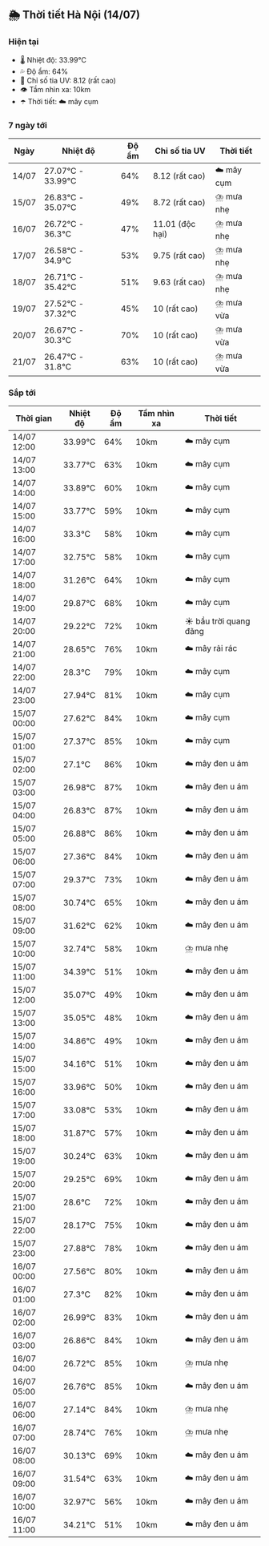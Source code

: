 ## 🌦️ Thời tiết Hà Nội (14/07)

### Hiện tại

- 🌡️ Nhiệt độ: 33.99℃
- 💦 Độ ẩm: 64%
- 🌟 Chỉ số tia UV: 8.12 (rất cao)
- 👁️ Tầm nhìn xa: 10km
- ☂️ Thời tiết: ☁️ mây cụm

### 7 ngày tới

| Ngày | Nhiệt độ | Độ ẩm | Chỉ số tia UV | Thời tiết |
| --- | --- | --- | --- | --- |
| 14/07 | 27.07℃ - 33.99℃ | 64% | 8.12 (rất cao) | ☁️ mây cụm |
| 15/07 | 26.83℃ - 35.07℃ | 49% | 8.72 (rất cao) | ⛈️ mưa nhẹ |
| 16/07 | 26.72℃ - 36.3℃ | 47% | 11.01 (độc hại) | ⛈️ mưa nhẹ |
| 17/07 | 26.58℃ - 34.9℃ | 53% | 9.75 (rất cao) | ⛈️ mưa nhẹ |
| 18/07 | 26.71℃ - 35.42℃ | 51% | 9.63 (rất cao) | ⛈️ mưa nhẹ |
| 19/07 | 27.52℃ - 37.32℃ | 45% | 10 (rất cao) | ⛈️ mưa vừa |
| 20/07 | 26.67℃ - 30.3℃ | 70% | 10 (rất cao) | ⛈️ mưa vừa |
| 21/07 | 26.47℃ - 31.8℃ | 63% | 10 (rất cao) | ⛈️ mưa vừa |

### Sắp tới

| Thời gian | Nhiệt độ | Độ ẩm | Tầm nhìn xa | Thời tiết |
| --- | --- | --- | --- | --- |
| 14/07 12:00 | 33.99℃ | 64% | 10km | ☁️ mây cụm |
| 14/07 13:00 | 33.77℃ | 63% | 10km | ☁️ mây cụm |
| 14/07 14:00 | 33.89℃ | 60% | 10km | ☁️ mây cụm |
| 14/07 15:00 | 33.77℃ | 59% | 10km | ☁️ mây cụm |
| 14/07 16:00 | 33.3℃ | 58% | 10km | ☁️ mây cụm |
| 14/07 17:00 | 32.75℃ | 58% | 10km | ☁️ mây cụm |
| 14/07 18:00 | 31.26℃ | 64% | 10km | ☁️ mây cụm |
| 14/07 19:00 | 29.87℃ | 68% | 10km | ☁️ mây cụm |
| 14/07 20:00 | 29.22℃ | 72% | 10km | ☀️ bầu trời quang đãng |
| 14/07 21:00 | 28.65℃ | 76% | 10km | ☁️ mây rải rác |
| 14/07 22:00 | 28.3℃ | 79% | 10km | ☁️ mây cụm |
| 14/07 23:00 | 27.94℃ | 81% | 10km | ☁️ mây cụm |
| 15/07 00:00 | 27.62℃ | 84% | 10km | ☁️ mây cụm |
| 15/07 01:00 | 27.37℃ | 85% | 10km | ☁️ mây cụm |
| 15/07 02:00 | 27.1℃ | 86% | 10km | ☁️ mây đen u ám |
| 15/07 03:00 | 26.98℃ | 87% | 10km | ☁️ mây đen u ám |
| 15/07 04:00 | 26.83℃ | 87% | 10km | ☁️ mây đen u ám |
| 15/07 05:00 | 26.88℃ | 86% | 10km | ☁️ mây đen u ám |
| 15/07 06:00 | 27.36℃ | 84% | 10km | ☁️ mây đen u ám |
| 15/07 07:00 | 29.37℃ | 73% | 10km | ☁️ mây đen u ám |
| 15/07 08:00 | 30.74℃ | 65% | 10km | ☁️ mây đen u ám |
| 15/07 09:00 | 31.62℃ | 62% | 10km | ☁️ mây đen u ám |
| 15/07 10:00 | 32.74℃ | 58% | 10km | ⛈️ mưa nhẹ |
| 15/07 11:00 | 34.39℃ | 51% | 10km | ☁️ mây đen u ám |
| 15/07 12:00 | 35.07℃ | 49% | 10km | ☁️ mây đen u ám |
| 15/07 13:00 | 35.05℃ | 48% | 10km | ☁️ mây đen u ám |
| 15/07 14:00 | 34.86℃ | 49% | 10km | ☁️ mây đen u ám |
| 15/07 15:00 | 34.16℃ | 51% | 10km | ☁️ mây đen u ám |
| 15/07 16:00 | 33.96℃ | 50% | 10km | ☁️ mây đen u ám |
| 15/07 17:00 | 33.08℃ | 53% | 10km | ☁️ mây đen u ám |
| 15/07 18:00 | 31.87℃ | 57% | 10km | ☁️ mây đen u ám |
| 15/07 19:00 | 30.24℃ | 63% | 10km | ☁️ mây đen u ám |
| 15/07 20:00 | 29.25℃ | 69% | 10km | ☁️ mây đen u ám |
| 15/07 21:00 | 28.6℃ | 72% | 10km | ☁️ mây đen u ám |
| 15/07 22:00 | 28.17℃ | 75% | 10km | ☁️ mây đen u ám |
| 15/07 23:00 | 27.88℃ | 78% | 10km | ☁️ mây đen u ám |
| 16/07 00:00 | 27.56℃ | 80% | 10km | ☁️ mây đen u ám |
| 16/07 01:00 | 27.3℃ | 82% | 10km | ☁️ mây đen u ám |
| 16/07 02:00 | 26.99℃ | 83% | 10km | ☁️ mây đen u ám |
| 16/07 03:00 | 26.86℃ | 84% | 10km | ☁️ mây đen u ám |
| 16/07 04:00 | 26.72℃ | 85% | 10km | ⛈️ mưa nhẹ |
| 16/07 05:00 | 26.76℃ | 85% | 10km | ☁️ mây đen u ám |
| 16/07 06:00 | 27.14℃ | 84% | 10km | ⛈️ mưa nhẹ |
| 16/07 07:00 | 28.74℃ | 76% | 10km | ⛈️ mưa nhẹ |
| 16/07 08:00 | 30.13℃ | 69% | 10km | ☁️ mây đen u ám |
| 16/07 09:00 | 31.54℃ | 63% | 10km | ☁️ mây đen u ám |
| 16/07 10:00 | 32.97℃ | 56% | 10km | ☁️ mây đen u ám |
| 16/07 11:00 | 34.21℃ | 51% | 10km | ☁️ mây đen u ám |
